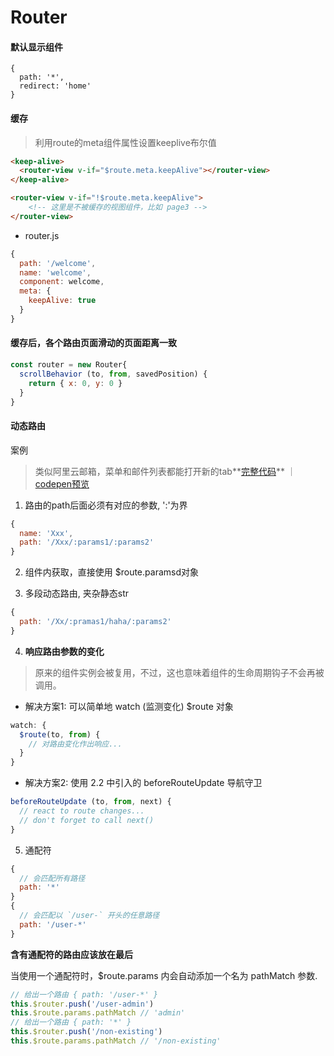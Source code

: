 # Router

#### 默认显示组件
```
{
  path: '*',
  redirect: 'home'
}
```

#### 缓存

> 利用route的meta组件属性设置keeplive布尔值

```html
<keep-alive>
  <router-view v-if="$route.meta.keepAlive"></router-view>
</keep-alive>

<router-view v-if="!$route.meta.keepAlive">
    <!-- 这里是不被缓存的视图组件，比如 page3 -->
</router-view>
```


- router.js
```js
{
  path: '/welcome',
  name: 'welcome',
  component: welcome,
  meta: {
    keepAlive: true
  }
}
```

#### 缓存后，各个路由页面滑动的页面距离一致
```js
const router = new Router{
  scrollBehavior (to, from, savedPosition) {
    return { x: 0, y: 0 }
  }
}
```

#### 动态路由

案例
> 类似阿里云邮箱，菜单和邮件列表都能打开新的tab**<a target="_blank" href="/_media/vue/menuContentTab.vue">完整代码</a>** ｜ [codepen预览](https://codepen.io/unzoa/project/editor/AMvWQg#)

1. 路由的path后面必须有对应的参数, ':'为界
```js
{
  name: 'Xxx',
  path: '/Xxx/:params1/:params2'
}
```

2. 组件内获取，直接使用 $route.paramsd对象

3. 多段动态路由, 夹杂静态str
```js
{
  path: '/Xx/:pramas1/haha/:params2'
}
```

4. **响应路由参数的变化**
  > 原来的组件实例会被复用，不过，这也意味着组件的生命周期钩子不会再被调用。

  - 解决方案1: 可以简单地 watch (监测变化) $route 对象
  ```js
  watch: {
    $route(to, from) {
      // 对路由变化作出响应...
    }
  }
  ```

  - 解决方案2: 使用 2.2 中引入的 beforeRouteUpdate 导航守卫
  ```js
  beforeRouteUpdate (to, from, next) {
    // react to route changes...
    // don't forget to call next()
  }
  ```

5. 通配符

```js
{
  // 会匹配所有路径
  path: '*'
}
{
  // 会匹配以 `/user-` 开头的任意路径
  path: '/user-*'
}
```

**含有通配符的路由应该放在最后**

当使用一个通配符时，$route.params 内会自动添加一个名为 pathMatch 参数.

```js
// 给出一个路由 { path: '/user-*' }
this.$router.push('/user-admin')
this.$route.params.pathMatch // 'admin'
// 给出一个路由 { path: '*' }
this.$router.push('/non-existing')
this.$route.params.pathMatch // '/non-existing'
```
